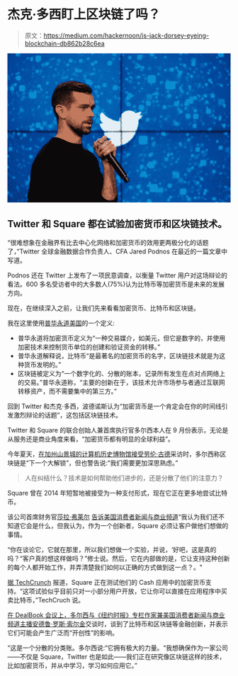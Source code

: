 # 杰克·多西盯上区块链了吗？

> 原文：<https://medium.com/hackernoon/is-jack-dorsey-eyeing-blockchain-db862b28c6ea>

![](img/c2126945adbebc5328dd02f3d36b7b60.png)

## Twitter 和 Square 都在试验加密货币和区块链技术。

“很难想象在金融界有比去中心化网络和加密货币的效用更两极分化的话题了，”Twitter 全球金融数据合作负责人、CFA Jared Podnos 在最近的一篇文章中写道。

Podnos 还在 Twitter 上发布了一项民意调查，以衡量 Twitter 用户对这场辩论的看法。600 多名受访者中的大多数人(75%)认为比特币等加密货币是未来的发展方向。

现在，在继续深入之前，让我们先来看看加密货币、比特币和区块链。

我在这里使用[普华永道美国](https://www.pwc.com/us/en/financial-services/fintech/bitcoin-blockchain-cryptocurrency.html)的一个定义:

*   普华永道将加密货币定义为“一种交易媒介，如美元，但它是数字的，并使用加密技术来控制货币单位的创建和验证资金的转移。”
*   普华永道解释说，比特币“是最著名的加密货币的名字，区块链技术就是为这种货币发明的。”
*   区块链被定义为“一个数字化的、分散的账本，记录所有发生在点对点网络上的交易。”普华永道称，“主要的创新在于，该技术允许市场参与者通过互联网转移资产，而不需要集中的第三方。”

回到 Twitter 和杰克·多西，波德诺斯认为“加密货币是一个肯定会在你的时间线引发激烈辩论的话题”，这包括区块链技术。

Twitter 和 Square 的联合创始人兼首席执行官多尔西本人在 9 月份表示，无论是从服务还是商业角度来看，“加密货币都有明显的全球利益”。

今年夏天，[在加州山景城的计算机历史博物馆接受](https://www.theverge.com/2017/8/11/16126610/square-twitter-founder-jack-dorsey-blockchain-bitcoin-banks)[劳伦·古德](https://medium.com/u/e30df99fcdfe?source=post_page-----db862b28c6ea--------------------------------)采访时，多尔西称区块链是“下一个大解锁”，但也警告说:“我们需要更加深思熟虑。”

> 人在纠结什么？技术是如何帮助他们进步的，还是分散了他们的注意力？

Square 曾在 2014 年短暂地被接受为一种支付形式，现在它正在更多地尝试比特币。

该公司首席财务官[莎拉·弗莱尔](https://medium.com/u/c6ca3a60c2ae?source=post_page-----db862b28c6ea--------------------------------) [告诉美国消费者新闻与商业频道](https://www.cnbc.com/2017/11/15/square-cfo-were-experimenting-with-bitcoin-to-see-if-its-real.html)“我认为我们还不知道它会是什么，但我认为，作为一个创新者，Square 必须让客户做他们想做的事情。

“你在谈论它，它就在那里，所以我们想做一个实验，并说，‘好吧，这是真的吗？“客户真的想这样做吗？”修士说。然后，它在内部做的是，它让支持这种创新的每个人都开始工作，并弄清楚我们如何以正确的方式做到这一点？。"

[据 TechCrunch](https://techcrunch.com/2017/11/14/square-cash-is-letting-some-users-buy-and-sell-bitcoin/) 报道，Square 正在测试他们的 Cash 应用中的加密货币支持。“这项试验似乎目前只对一小部分用户开放，它让你可以直接在应用程序中买卖比特币，”TechCruch 说。

[在 DealBook 会议上，多尔西与《纽约时报》专栏作家兼美国消费者新闻与商业频道主播安德鲁·罗斯·索尔金](https://www.cnbc.com/2017/11/09/jack-dorsey-ceo-of-twitter-and-square-speaks-at-dealbook-after-sq-earnings.html)交谈时，谈到了比特币和区块链等金融创新，并表示它们可能会产生广泛而“开创性”的影响。

“这是一个分散的分类账。多尔西说:“它拥有极大的力量。“我想确保作为一家公司——不仅是 Square，Twitter 也是如此——我们正在研究像区块链这样的技术，比如加密货币，并从中学习，学习如何应用它。”